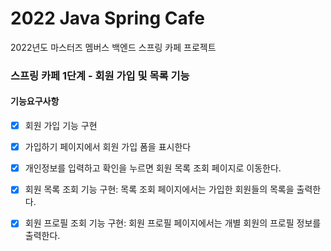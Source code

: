 # 2022 Java Spring Cafe

2022년도 마스터즈 멤버스 백엔드 스프링 카페 프로젝트

### 스프링 카페 1단계 - 회원 가입 및 목록 기능
#### 기능요구사항
- [x] 회원 가입 기능 구현
- [x] 가입하기 페이지에서 회원 가입 폼을 표시한다
- [x] 개인정보를 입력하고 확인을 누르면 회원 목록 조회 페이지로 이동한다.
  
  
- [x] 회원 목록 조회 기능 구현: 목록 조회 페이지에서는 가입한 회원들의 목록을 출력한다.
- [x] 회원 프로필 조회 기능 구현: 회원 프로필 페이지에서는 개별 회원의 프로필 정보를 출력한다.